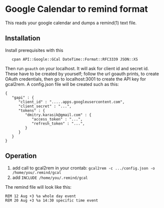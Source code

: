 Google Calendar to remind format
================================

This reads your google calendar and dumps a remind(1) text file.

Installation
------------

Install prerequisites with this

```
   cpan API::Google::GCal DateTime::Format::RFC3339 JSON::XS
```

Then run `goauth` on your localhost. It will ask for client id and secret id.
These have to be created by yourself; follow the url goauth prints, to create
OAuth credentials, then go to localhost:3001 to create the API key for
gcal2rem. A config.json file will be created such as this:

```
{
   "gapi" : {
      "client_id" : ".....apps.googleusercontent.com",
      "client_secret" : "...",
      "tokens" : {
         "dmitry.karasik@gmail.com" : {
            "access_token" : "...",
            "refresh_token" : "...",
         }
      }
   }
}
```

Operation
---------

1) add call to gcal2rem in your crontab: `gcal2rem -c .../config.json -o /home/you/.remind/gcal`
2) add `INCLUDE /home/you/.remind/gcal` 

The remind file will look like this:

```
REM 12 Aug +3 %a whole day event
REM 20 Aug +3 %a 14:30 specific time event
```

